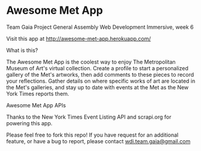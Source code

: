 # Awesome Met App
Team Gaia Project
General Assembly Web Development Immersive, week 6

Visit this app at http://awesome-met-app.herokuapp.com/

What is this?

The Awesome Met App is the coolest way to enjoy The Metropolitan Museum of Art's virtual collection. Create a profile to start a personalized gallery of the Met's artworks, then add comments to these pieces to record your reflections. Gather details on where specific works of art are located in the Met's galleries, and stay up to date with events at the Met as the New York Times reports them.

Awesome Met App APIs

Thanks to the New York Times Event Listing API and scrapi.org for powering this app.

Please feel free to fork this repo! If you have request for an additional feature, or have a bug to report, please contact wdi.team.gaia@gmail.com






